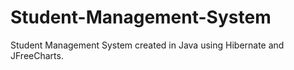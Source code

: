 # Student-Management-System
Student Management System created in Java using Hibernate and JFreeCharts.
